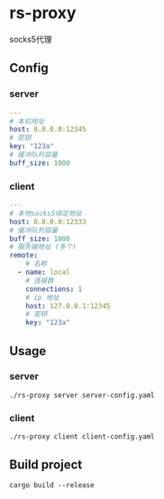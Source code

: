 # rs-proxy
socks5代理

## Config
### server
```yaml
---
# 本机地址
host: 0.0.0.0:12345
# 密钥
key: "123a"
# 缓冲队列容量
buff_size: 1000
```
### client
```yaml
---
# 本地socks5绑定地址
host: 0.0.0.0:12333
# 缓冲队列容量
buff_size: 1000
# 服务端地址 (多个)
remote:
    # 名称
  - name: local
    # 连接数
    connections: 1
    # ip 地址
    host: 127.0.0.1:12345
    # 密钥
    key: "123a"
```
## Usage
### server
```shell script
./rs-proxy server server-config.yaml
```
### client
```shell script
./rs-proxy client client-config.yaml
```

## Build project
```shell script
cargo build --release
```


